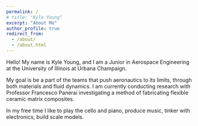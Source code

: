 ```yaml
---
permalink: /
# title: "Kyle Young"
excerpt: "About Me"
author_profile: true
redirect_from: 
  - /about/
  - /about.html
---
```


Hello! My name is Kyle Young, and I am a Junior in Aerospace Engineering at the University of Illinois at Urbana Champaign. 

My goal is be a part of the teams that push aeronautics to its limits, through both materials and fluid dynamics. I am currently conducting research with Professor Francesco  Panerai investigating a method of fabricating flexible ceramic matrix composites. 

In my free time I like to play the cello and piano, produce music, tinker with electronics, build scale models. 
